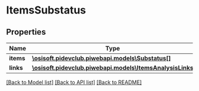 # ItemsSubstatus

## Properties
Name | Type | Description | Notes
------------ | ------------- | ------------- | -------------
**items** | [**\osisoft.pidevclub.piwebapi.models\Substatus[]**](Substatus.md) |  | [optional] 
**links** | [**\osisoft.pidevclub.piwebapi.models\ItemsAnalysisLinks**](ItemsAnalysisLinks.md) |  | [optional] 

[[Back to Model list]](../README.md#documentation-for-models) [[Back to API list]](../README.md#documentation-for-api-endpoints) [[Back to README]](../README.md)


